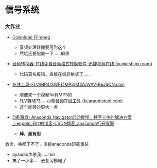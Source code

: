 # 信号系统

### 大作业

- [Download FFmpeg](https://www.ffmpeg.org/download.html#build-windows) 
  - 音频处理好像要用到这个
  - 然后还要配置一下……麻烦
- [音频转换器-在线免费音频格式转换软件-迅捷视频在线 (xunjieshipin.com)](https://app.xunjieshipin.com/audio-converter/) 
  - 代码莫名报错，直接在线转格式了……

- [在线工具-FLV/MP4/SWF转MP3/M4A/WAV-BeJSON.com](https://www.bejson.com/convert/video2audio/)
  - 顺便来一个视频flv转MP3的
  - [FLV转MP3 -- 小熊音频在线工具 (bearaudiotool.com)](https://www.bearaudiotool.com/zh/flv-to-mp3)
  - 这个能转的更大一点

- [(1条消息) Anaconda Navigator启动缓慢，甚至卡住的解决方案_Leopold_Fitz的博客-CSDN博客_anaconda打开很慢](https://blog.csdn.net/qq_37374155/article/details/105776980?spm=1001.2101.3001.6650.3&utm_medium=distribute.pc_relevant.none-task-blog-2~default~CTRLIST~Rate-3-105776980-blog-121365478.pc_relevant_paycolumn_v3&depth_1-utm_source=distribute.pc_relevant.none-task-blog-2~default~CTRLIST~Rate-3-105776980-blog-121365478.pc_relevant_paycolumn_v3&utm_relevant_index=6) 
  - **焯，超有用**

救命，啥都干不了，直接anaconda卸载重装

- pyaudio库杀我……md
- 搞了一小半……去复习模电了